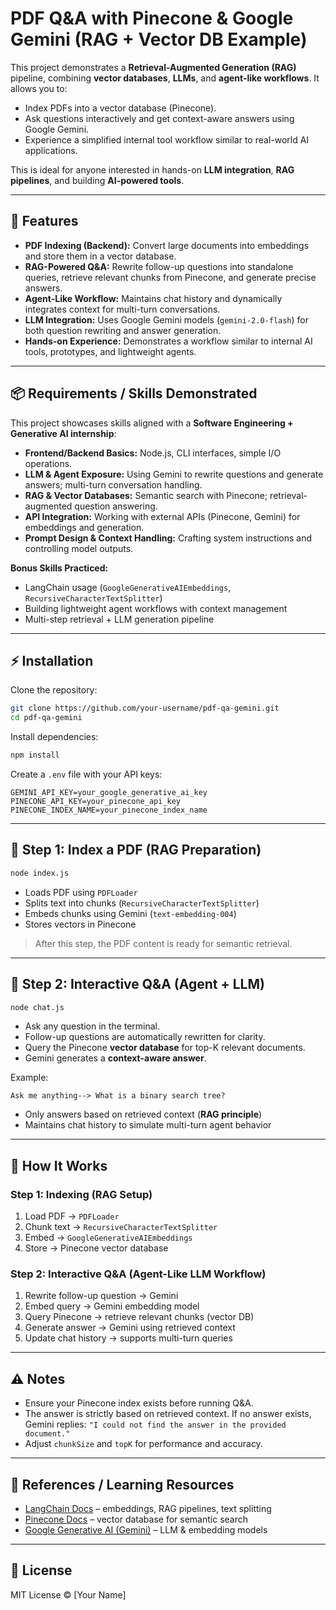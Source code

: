 # PDF Q&A with Pinecone & Google Gemini (RAG + Vector DB Example)

This project demonstrates a **Retrieval-Augmented Generation (RAG)** pipeline, combining **vector databases**, **LLMs**, and **agent-like workflows**. It allows you to:

- Index PDFs into a vector database (Pinecone).
- Ask questions interactively and get context-aware answers using Google Gemini.
- Experience a simplified internal tool workflow similar to real-world AI applications.

This is ideal for anyone interested in hands-on **LLM integration**, **RAG pipelines**, and building **AI-powered tools**.

---

## 🚀 Features

- **PDF Indexing (Backend):** Convert large documents into embeddings and store them in a vector database.
- **RAG-Powered Q&A:** Rewrite follow-up questions into standalone queries, retrieve relevant chunks from Pinecone, and generate precise answers.
- **Agent-Like Workflow:** Maintains chat history and dynamically integrates context for multi-turn conversations.
- **LLM Integration:** Uses Google Gemini models (`gemini-2.0-flash`) for both question rewriting and answer generation.
- **Hands-on Experience:** Demonstrates a workflow similar to internal AI tools, prototypes, and lightweight agents.

---

## 📦 Requirements / Skills Demonstrated

This project showcases skills aligned with a **Software Engineering + Generative AI internship**:

- **Frontend/Backend Basics:** Node.js, CLI interfaces, simple I/O operations.
- **LLM & Agent Exposure:** Using Gemini to rewrite questions and generate answers; multi-turn conversation handling.
- **RAG & Vector Databases:** Semantic search with Pinecone; retrieval-augmented question answering.
- **API Integration:** Working with external APIs (Pinecone, Gemini) for embeddings and generation.
- **Prompt Design & Context Handling:** Crafting system instructions and controlling model outputs.

**Bonus Skills Practiced:**

- LangChain usage (`GoogleGenerativeAIEmbeddings`, `RecursiveCharacterTextSplitter`)
- Building lightweight agent workflows with context management
- Multi-step retrieval + LLM generation pipeline

---

## ⚡ Installation

Clone the repository:

```bash
git clone https://github.com/your-username/pdf-qa-gemini.git
cd pdf-qa-gemini
```

Install dependencies:

```bash
npm install
```

Create a `.env` file with your API keys:

```dotenv
GEMINI_API_KEY=your_google_generative_ai_key
PINECONE_API_KEY=your_pinecone_api_key
PINECONE_INDEX_NAME=your_pinecone_index_name
```

---

## 📄 Step 1: Index a PDF (RAG Preparation)

```bash
node index.js
```

- Loads PDF using `PDFLoader`
- Splits text into chunks (`RecursiveCharacterTextSplitter`)
- Embeds chunks using Gemini (`text-embedding-004`)
- Stores vectors in Pinecone

> After this step, the PDF content is ready for semantic retrieval.

---

## 💬 Step 2: Interactive Q&A (Agent + LLM)

```bash
node chat.js
```

- Ask any question in the terminal.
- Follow-up questions are automatically rewritten for clarity.
- Query the Pinecone **vector database** for top-K relevant documents.
- Gemini generates a **context-aware answer**.

Example:

```text
Ask me anything--> What is a binary search tree?
```

- Only answers based on retrieved context (**RAG principle**)
- Maintains chat history to simulate multi-turn agent behavior

---

## 🧠 How It Works

### Step 1: Indexing (RAG Setup)

1. Load PDF → `PDFLoader`
2. Chunk text → `RecursiveCharacterTextSplitter`
3. Embed → `GoogleGenerativeAIEmbeddings`
4. Store → Pinecone vector database

### Step 2: Interactive Q&A (Agent-Like LLM Workflow)

1. Rewrite follow-up question → Gemini
2. Embed query → Gemini embedding model
3. Query Pinecone → retrieve relevant chunks (vector DB)
4. Generate answer → Gemini using retrieved context
5. Update chat history → supports multi-turn queries

---

## ⚠️ Notes

- Ensure your Pinecone index exists before running Q&A.
- The answer is strictly based on retrieved context. If no answer exists, Gemini replies:
  `"I could not find the answer in the provided document."`
- Adjust `chunkSize` and `topK` for performance and accuracy.

---

## 🔗 References / Learning Resources

- [LangChain Docs](https://www.langchain.com/docs/) – embeddings, RAG pipelines, text splitting
- [Pinecone Docs](https://www.pinecone.io/docs/) – vector database for semantic search
- [Google Generative AI (Gemini)](https://developers.generativeai.google/) – LLM & embedding models

---

## 📜 License

MIT License © [Your Name]
